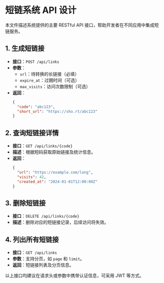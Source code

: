 # 短链系统 API 设计

本文件描述系统提供的主要 RESTful API 接口，帮助开发者在不同应用中集成短链服务。

## 1. 生成短链接
- **接口**：`POST /api/links`
- **参数**：
  - `url`：待转换的长链接（必填）
  - `expire_at`：过期时间（可选）
  - `max_visits`：访问次数限制（可选）
- **返回**：
  ```json
  {
    "code": "abc123",
    "short_url": "https://sho.rt/abc123"
  }
  ```

## 2. 查询短链接详情
- **接口**：`GET /api/links/{code}`
- **描述**：根据短码获取原始链接及统计信息。
- **返回**：
  ```json
  {
    "url": "https://example.com/long",
    "visits": 42,
    "created_at": "2024-01-01T12:00:00Z"
  }
  ```

## 3. 删除短链接
- **接口**：`DELETE /api/links/{code}`
- **描述**：删除对应的短链接记录，后续访问将失效。

## 4. 列出所有短链接
- **接口**：`GET /api/links`
- **参数**：支持分页，如 `page` 和 `limit`。
- **返回**：短链接列表及分页信息。

以上接口均建议在请求头或参数中携带认证信息，可采用 JWT 等方式。
